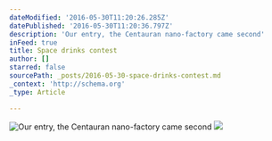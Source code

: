 ```yaml
---
dateModified: '2016-05-30T11:20:26.285Z'
datePublished: '2016-05-30T11:20:36.797Z'
description: 'Our entry, the Centauran nano-factory came second'
inFeed: true
title: Space drinks contest
author: []
starred: false
sourcePath: _posts/2016-05-30-space-drinks-contest.md
_context: 'http://schema.org'
_type: Article

---
```

![Our entry, the Centauran nano-factory came second](https://the-grid-user-content.s3-us-west-2.amazonaws.com/a4be9c23-6f5a-424b-b4d2-2aa4876261ca.jpg)
![](https://the-grid-user-content.s3-us-west-2.amazonaws.com/613654fa-4456-437a-a1c3-3f9a6a8684c1.jpg)